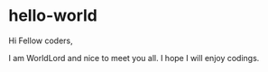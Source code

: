# hello-world

Hi Fellow coders,

I am WorldLord and nice to meet you all.
I hope I will enjoy codings.
